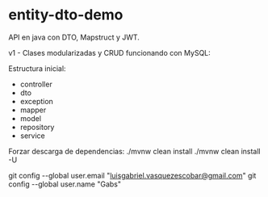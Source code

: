 # entity-dto-demo
API en java con DTO, Mapstruct y JWT.

v1 - Clases modularizadas y CRUD funcionando con MySQL:

Estructura inicial:
- controller
- dto
- exception
- mapper
- model
- repository
- service


Forzar descarga de dependencias:
./mvnw clean install
./mvnw clean install -U

git config --global user.email "luisgabriel.vasquezescobar@gmail.com"
git config --global user.name "Gabs"

